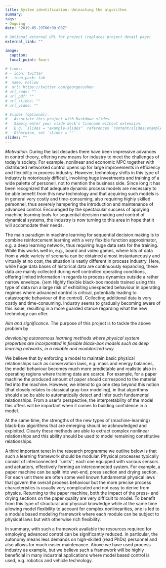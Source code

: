 ```yaml
---
title: System identification: Unleashing the algorithms
summary: 
tags:
- Ongoing
date: "2019-05-29T00:00:00Z"

# Optional external URL for project (replaces project detail page).
external_link: ""

image:
  caption: 
  focal_point: Smart

# links:
# - icon: twitter
#   icon_pack: fab
#  name: Follow
#  url: https://twitter.com/georgecushen
# url_code: ""
# url_pdf: ""
# url_slides: ""
# url_video: ""

# Slides (optional).
#   Associate this project with Markdown slides.
#   Simply enter your slide deck's filename without extension.
#   E.g. `slides = "example-slides"` references `content/slides/example-slides.md`.
#   Otherwise, set `slides = ""`.
slides: ""
---
```

*Motivation.* During the last decades there have been impressive advances in control
theory, offering new means for industry to meet the
challenges of today's society. For example, nonlinear and economic MPC
together with distributed networked control opens up for large
improvements in efficiency and flexibility in process
industry. However, technology shifts in this type of industry is
notoriously difficult, involving huge investments and training of a
wide palette of personell, not to mention the business side. Since long it
has been recognized that adequate dynamic process models are necessary
to be able benefit from this new technology and that acquiring such models
is in general very costly and time-consuming, also requiring highly
skilled personnel, thus severely hampering the introduction and maintenance of advanced
control. Encouraged by the spectacular success of applying
machine learning tools for sequential decision making and control of dynamical
systems, the industry is now turning to this area in hope that it will accomodate their needs. 

The main paradigm in machine learning for sequential decision making
is to combine reinforcement learning with a very flexible function
approximator, e.g. a deep learning network, thus requiring huge data
sets for the training. While this works well in,
e.g., board and video games, where lots of data from a wide variety
of scenaria can be obtained almost instantaneously and virtually at no cost, the
situation is vastly different in process industry. Here, while huge
data bases of historical data are continuously expanding, these data are
mainly collected during well controlled operating conditions, offering
limited information in regards to process dynamics outside a rather narrow
envelope. {\em Highly flexible black-box models trained using this type of
data run a large risk of exhibiting unexpected behaviour in
operating regimes where advanced control is critical, potentially
leading to catastrophic behaviour of the control}. Collecting
additional data is very costly and time-consuming. Industry seems to 
gradually becoming aware of this issue, resulting in a more guarded stance
regarding what the new technology can offer.

*Aim and significance.*  The purpose of this project is to
tackle the above problem by

*developing autonomous learning methods where physical system properties are incorporated in flexible black-box models such as deep learning networks, in a reliable and modularized way.*

We believe that by enforcing a model to maintain basic physical
relationships such as conservation laws, e.g. mass and energy
balances, the model behaviour becomes much more predictable and
realistic also in operating regions where training data are
scarce. For example, for a paper machine the produced amount of
paper should correspond to the material fed into the machine. However,
we intend to go one step beyond this notion (that closely relates to
classical gray-box modeling), in that algorithms should also be able to
automatically detect and infer such fundamental relationships. From a
user's perspective, the interpretability of the model this offers will
be important when it comes to building confidence in a model. 

At the same time, the strengths of the new types of 
(machine-learning) black-box algorithms that are emerging should be acknowledged and
exploited. Clearly these methods are able to extract complex nonlinear
relationships and this ability should be used to model remaining
constitutive relationships. 

A third important tenet in the research programme we outline below is
that such a learning framework should be modular. Physical processes
typically consist of interconnected ``units'', each one equipped with
various sensors and actuators, effectively forming an interconnected
system. For example, a paper machine can be split into wet-end,
press section and drying section. For each unit there are often some
well known fundamental physical laws that govern the overall process
behaviour but the more precise process characteristics is usually very
complicated and not easy to derive from physics. Returning to
the paper machine, both the impact of the press- and drying sections
on the paper quality are very difficult to model. To benefit from this
type of structural and physical knowledge while at the same time
allowing model flexibility to account for complex nonlinearities, one
is led to a module based modeling framework where each module can be
subject to physical laws but with otherwise rich flexibility. 

In summary, with such a framework available the resources
required for employing advanced control can be
significantly reduced. In particular, the autonomy means less demands
on high-skilled (read PhDs) personnel and also allows for much
easier maintenance. Above we have used 
process industry as example, but we believe such a framework will
be highly beneficial in many industrial applications where model based
control is used, e.g. robotics and vehicle technology. 


 
